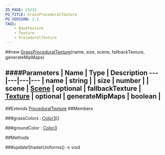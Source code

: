 ```yaml
---
ID_PAGE: 25232
PG_TITLE: GrassProceduralTexture
PG_VERSION: 2.1
TAGS:
    - BaseTexture
    - Texture
    - ProceduralTexture
---
```

##new [GrassProceduralTexture](/classes/GrassProceduralTexture)(name, size, scene, fallbackTexture, generateMipMaps)







####Parameters
 | Name | Type | Description
---|---|---|---
 | name | string | 
 | size | number | 
 | scene | [Scene](/classes/Scene) | 
optional | fallbackTexture | [Texture](/classes/Texture) | 
optional | generateMipMaps | boolean | 
---

##Extends
 [ProceduralTexture](/classes/ProceduralTexture)
##Members

###grassColors : [Color3](/classes/Color3)[]






###groundColor : [Color3](/classes/Color3)














##Methods

###updateShaderUniforms() &rarr; void

